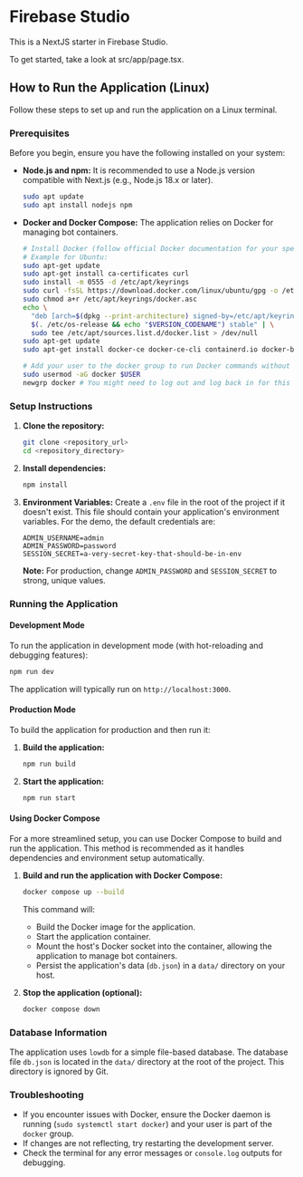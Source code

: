 # Firebase Studio

This is a NextJS starter in Firebase Studio.

To get started, take a look at src/app/page.tsx.

## How to Run the Application (Linux)

Follow these steps to set up and run the application on a Linux terminal.

### Prerequisites

Before you begin, ensure you have the following installed on your system:

*   **Node.js and npm:** It is recommended to use a Node.js version compatible with Next.js (e.g., Node.js 18.x or later).
    ```bash
    sudo apt update
    sudo apt install nodejs npm
    ```
*   **Docker and Docker Compose:** The application relies on Docker for managing bot containers.
    ```bash
    # Install Docker (follow official Docker documentation for your specific Linux distribution)
    # Example for Ubuntu:
    sudo apt-get update
    sudo apt-get install ca-certificates curl
    sudo install -m 0555 -d /etc/apt/keyrings
    sudo curl -fsSL https://download.docker.com/linux/ubuntu/gpg -o /etc/apt/keyrings/docker.asc
    sudo chmod a+r /etc/apt/keyrings/docker.asc
    echo \
      "deb [arch=$(dpkg --print-architecture) signed-by=/etc/apt/keyrings/docker.asc] https://download.docker.com/linux/ubuntu \
      $(. /etc/os-release && echo "$VERSION_CODENAME") stable" | \
      sudo tee /etc/apt/sources.list.d/docker.list > /dev/null
    sudo apt-get update
    sudo apt-get install docker-ce docker-ce-cli containerd.io docker-buildx-plugin docker-compose-plugin

    # Add your user to the docker group to run Docker commands without sudo
    sudo usermod -aG docker $USER
    newgrp docker # You might need to log out and log back in for this to take effect
    ```

### Setup Instructions

1.  **Clone the repository:**
    ```bash
    git clone <repository_url>
    cd <repository_directory>
    ```

2.  **Install dependencies:**
    ```bash
    npm install
    ```

3.  **Environment Variables:**
    Create a `.env` file in the root of the project if it doesn't exist. This file should contain your application's environment variables. For the demo, the default credentials are:
    ```
    ADMIN_USERNAME=admin
    ADMIN_PASSWORD=password
    SESSION_SECRET=a-very-secret-key-that-should-be-in-env
    ```
    **Note:** For production, change `ADMIN_PASSWORD` and `SESSION_SECRET` to strong, unique values.

### Running the Application

#### Development Mode

To run the application in development mode (with hot-reloading and debugging features):

```bash
npm run dev
```
The application will typically run on `http://localhost:3000`.

#### Production Mode

To build the application for production and then run it:

1.  **Build the application:**
    ```bash
    npm run build
    ```

2.  **Start the application:**
    ```bash
    npm run start
    ```

#### Using Docker Compose

For a more streamlined setup, you can use Docker Compose to build and run the application.
This method is recommended as it handles dependencies and environment setup automatically.

1.  **Build and run the application with Docker Compose:**
    ```bash
    docker compose up --build
    ```
    This command will:
    *   Build the Docker image for the application.
    *   Start the application container.
    *   Mount the host's Docker socket into the container, allowing the application to manage bot containers.
    *   Persist the application's data (`db.json`) in a `data/` directory on your host.

2.  **Stop the application (optional):**
    ```bash
    docker compose down
    ```

### Database Information

The application uses `lowdb` for a simple file-based database. The database file `db.json` is located in the `data/` directory at the root of the project. This directory is ignored by Git.

### Troubleshooting

*   If you encounter issues with Docker, ensure the Docker daemon is running (`sudo systemctl start docker`) and your user is part of the `docker` group.
*   If changes are not reflecting, try restarting the development server.
*   Check the terminal for any error messages or `console.log` outputs for debugging.

